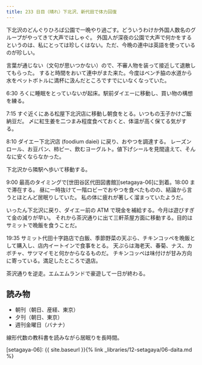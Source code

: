 ```yaml
---
title: 233 日目（晴れ）下北沢、新代田で体力回復
---
```


下北沢のどんぐりひろば公園で一晩やり過ごす。どういうわけか外国人数名のグループがやってきて大声ではしゃぐ。
外国人が深夜の公園で大声で何かをするというのは、私にとっては珍しくはない。ただ、今晩の連中は英語を使っているのが珍しい。

言葉が通じない（文句が思いつかない）ので、不審人物を装って接近して退散してもらった。
すると時間をおいて連中がまた来た。今度はベンチ脇の水道から水をペットボトルに満杯に汲んだところですでにいなくなっていた。

6:30 ろくに睡眠をとっていないが起床。駅前ダイエーに移動し、買い物の構想を練る。

7:15 すぐ近くにある松屋下北沢店に移動し朝食をとる。いつもの玉子かけご飯納豆だ。
〆に紅生姜を二つまみ程度食べておくと、体温が高く保てる気がする。

8:10 ダイエー下北沢店 (foodium daiei) に戻り、おやつを調達する。
レーズンロール、お豆パン、柿ピー、飲むヨーグルト。値下げシールを見間違えて、そんなに安くならなかった。

下北沢から隣駅へ歩いて移動する。

9:00 最高のタイミングで[世田谷区代田図書館][setagaya-06]に到着。18:00 まで滞在する。
昼に一時抜けて一階ロビーでおやつを食べたものの、結論から言うとほとんど居眠りしていた。
私の体に疲れが著しく溜まっていたようだ。

いったん下北沢に戻り、ダイエー前の ATM で現金を補給する。今月は遊びすぎて金の減りが早い。
それから茶沢通りに出て三軒茶屋方面に移動する。目的はサミットで晩飯を食うことだ。

19:35 サミット代田十字路店で白飯、季節野菜の天ぷら、チキンコッペを晩飯として購入し、店内イートインで食事をとる。
天ぷらは海老天、春菊、ナス、カボチャ、サツマイモと何かからなるものだ。
チキンコッペは味付けが甘み方向に寄っている。満足したところで退店。

茶沢通りを逆走。エムエムランドで豪遊して一日が終わる。

## 読み物

* 朝刊（朝日、産経、東京）
* 夕刊（朝日、東京）
* 週刊金曜日（バナナ）

線形代数の教科書を読みながら居眠りを長時間。

[setagaya-06]: {{ site.baseurl }}{% link _libraries/12-setagaya/06-daita.md %}
